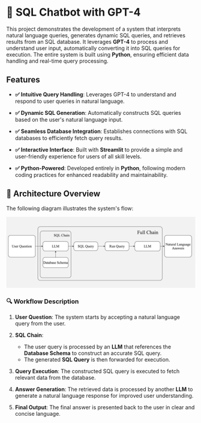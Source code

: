 # 🧠 SQL Chatbot with GPT-4

This project demonstrates the development of a system that interprets natural language queries, generates dynamic SQL queries, and retrieves results from an SQL database. It leverages **GPT-4** to process and understand user input, automatically converting it into SQL queries for execution. The entire system is built using **Python**, ensuring efficient data handling and real-time query processing.



## Features

- **✅ Intuitive Query Handling**: 
  Leverages GPT-4 to understand and respond to user queries in natural language.
  
- **✅ Dynamic SQL Generation**: 
  Automatically constructs SQL queries based on the user's natural language input.
  
- **✅ Seamless Database Integration**: 
  Establishes connections with SQL databases to efficiently fetch query results.
  
- **✅ Interactive Interface**: 
  Built with **Streamlit** to provide a simple and user-friendly experience for users of all skill levels.
  
- **✅ Python-Powered**: 
  Developed entirely in **Python**, following modern coding practices for enhanced readability and maintainability.
  
## 🚀 **Architecture Overview**

The following diagram illustrates the system's flow:

![System Architecture](WorkFlow.jpg)

### 🔍 **Workflow Description**

1. **User Question**: The system starts by accepting a natural language query from the user.

2. **SQL Chain**: 
   - The user query is processed by an **LLM** that references the **Database Schema** to construct an accurate SQL query.
   - The generated **SQL Query** is then forwarded for execution.

3. **Query Execution**: The constructed SQL query is executed to fetch relevant data from the database.

4. **Answer Generation**: The retrieved data is processed by another **LLM** to generate a natural language response for improved user understanding.

5. **Final Output**: The final answer is presented back to the user in clear and concise language.

